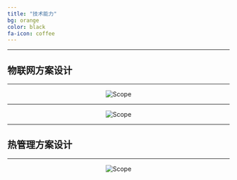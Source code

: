 ```yaml
---
title: "技术能力"
bg: orange
color: black
fa-icon: coffee
---
```


----
## 物联网方案设计
----

<div style='text-align:center'>
<img class="img-sponsor" alt="Scope" src="{{ site.baseurl }}/img/why.png" style=" ">
</div>

----

<div style='text-align:center'>
<img class="img-sponsor" alt="Scope" src="{{ site.baseurl }}/img/tasks.png" style=" ">
</div>

----
## 热管理方案设计
----


<div style='text-align:center'>
<img class="img-sponsor" alt="Scope" src="{{ site.baseurl }}/img/thermaldesign.png" style=" ">
</div>



